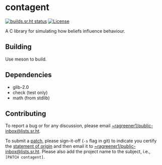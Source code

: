 # contagent

[![builds.sr.ht status](https://builds.sr.ht/~ragreener1/contagent/commits/master.svg)](https://builds.sr.ht/~ragreener1/contagent/commits/master?)
[![License](https://img.shields.io/badge/License-BSD_3--Clause-blue.svg)](https://opensource.org/licenses/BSD-3-Clause)

A C library for simulating how beliefs influence behaviour.

## Building

Use meson to build.

## Dependencies

- glib-2.0
- check (test only)
- math (from stdlib)

## Contributing

To report a bug or for any discussion, please email [~ragreener1/public-inbox@lists.sr.ht](mailto:~ragreener1/public-inbox@lists.sr.ht).

To submit a [patch](https://git-send-email.io/), please sign-it-off (`-s` flag in git) to indicate you certify the [statement of origin](https://developercertificate.org/) and then email it to [~ragreener1/public-inbox@lists.sr.ht](mailto:~ragreener1/public-inbox@lists.sr.ht).
Please also add the project name to the subject, i.e., `[PATCH contagent]`.